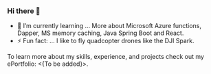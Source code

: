 ### Hi there 👋

- 🌱 I’m currently learning ... More about Microsoft Azure functions, Dapper, MS memory caching, Java Spring Boot and React.
- ⚡ Fun fact: ... I like to fly quadcopter drones like the DJI Spark.

To learn more about my skills, experience, and projects check out my ePortfolio: <{To be added}>.

<!--
**nazoink/TC** is a ✨ _special_ ✨ repository because its `README.md` (this file) appears on your GitHub profile.

Here are some ideas to get you started:

- 🔭 I’m currently working on ... 
- 👯 I’m looking to collaborate on ...
- 🤔 I’m looking for help with ...
- 💬 Ask me about ...
- 📫 How to reach me: ...
-->
